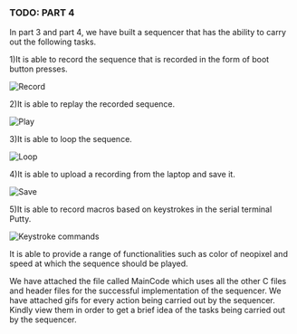 ### TODO: PART 4 


In part 3 and part 4, we have built a sequencer that has the ability to carry out the following tasks.



1)It is able to record the sequence that is recorded in the form of boot button presses.

![Record](https://user-images.githubusercontent.com/114092860/202754821-a790333a-dd3a-40c2-ba02-91dfe69ef078.gif)

2)It is able to replay the recorded sequence.

![Play](https://user-images.githubusercontent.com/114092860/202754866-b90e77ea-acc6-4085-a3ce-2e2c1a68aee4.gif)

3)It is able to loop the sequence.

![Loop](https://user-images.githubusercontent.com/114092860/202754922-d1c67951-7c70-4618-8c3c-41501e65d3cc.gif)

4)It is able to upload a recording from the laptop and save it.

![Save](https://user-images.githubusercontent.com/114092860/202755013-14782a69-dfdd-4f7e-af2d-0f78d6f6dd2f.png)

5)It is able to record macros based on keystrokes in the serial terminal Putty.

![Keystroke commands ](https://user-images.githubusercontent.com/114092860/202755127-ea7a42a0-0259-4867-9df3-adb3b20db776.gif)


It is able to provide a range of functionalities such as color of neopixel and speed at which the sequence should be played. 

We have attached the file called MainCode which uses all the other C files and header files for the successful implementation of the sequencer. We have attached gifs for every action being carried out by the sequencer. Kindly view them in order to get a brief idea of the tasks being carried out by the sequencer.

